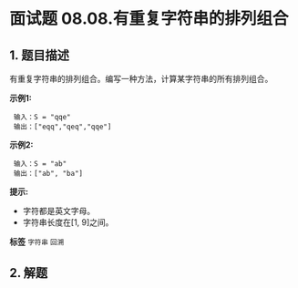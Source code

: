# 面试题 08.08.有重复字符串的排列组合

## 1. 题目描述

有重复字符串的排列组合。编写一种方法，计算某字符串的所有排列组合。

**示例1:**

```
 输入：S = "qqe"
 输出：["eqq","qeq","qqe"]
```


**示例2:**

```
 输入：S = "ab"
 输出：["ab", "ba"]
```

 **提示:**
- 字符都是英文字母。
- 字符串长度在[1, 9]之间。

**标签**
`字符串` `回溯`


## 2. 解题

